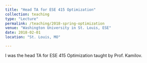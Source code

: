 ```yaml
---
title: "Head TA for ESE 415 Optimization"
collection: teaching
type: "Lecture"
permalink: /teaching/2018-spring-optimization
venue: "Washington University in St. Louis, ESE"
date: 2018-02-01
location: "St. Louis, MO"

---
```


I was the head TA for ESE 415 Optimization taught by Prof. Kamilov. 
